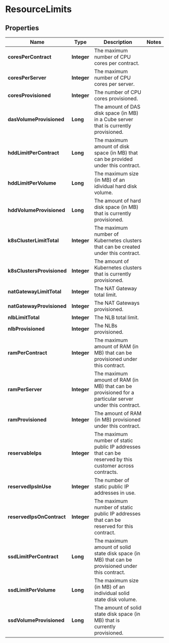 

# ResourceLimits

## Properties

| Name | Type | Description | Notes |
| ------------ | ------------- | ------------- | ------------- |
| **coresPerContract** | **Integer** | The maximum number of CPU cores per contract. |  |
| **coresPerServer** | **Integer** | The maximum number of CPU cores per server. |  |
| **coresProvisioned** | **Integer** | The number of CPU cores provisioned. |  |
| **dasVolumeProvisioned** | **Long** | The amount of DAS disk space (in MB) in a Cube server that is currently provisioned. |  |
| **hddLimitPerContract** | **Long** | The maximum amount of disk space (in MB) that can be provided under this contract. |  |
| **hddLimitPerVolume** | **Long** | The maximum size (in MB) of an idividual hard disk volume. |  |
| **hddVolumeProvisioned** | **Long** | The amount of hard disk space (in MB) that is currently provisioned. |  |
| **k8sClusterLimitTotal** | **Integer** | The maximum number of Kubernetes clusters that can be created under this contract. |  |
| **k8sClustersProvisioned** | **Integer** | The amount of Kubernetes clusters that is currently provisioned. |  |
| **natGatewayLimitTotal** | **Integer** | The NAT Gateway total limit. |  |
| **natGatewayProvisioned** | **Integer** | The NAT Gateways provisioned. |  |
| **nlbLimitTotal** | **Integer** | The NLB total limit. |  |
| **nlbProvisioned** | **Integer** | The NLBs provisioned. |  |
| **ramPerContract** | **Integer** | The maximum amount of RAM (in MB) that can be provisioned under this contract. |  |
| **ramPerServer** | **Integer** | The maximum amount of RAM (in MB) that can be provisioned for a particular server under this contract. |  |
| **ramProvisioned** | **Integer** | The amount of RAM (in MB) provisioned under this contract. |  |
| **reservableIps** | **Integer** | The maximum number of static public IP addresses that can be reserved by this customer across contracts. |  |
| **reservedIpsInUse** | **Integer** | The number of static public IP addresses in use. |  |
| **reservedIpsOnContract** | **Integer** | The maximum number of static public IP addresses that can be reserved for this contract. |  |
| **ssdLimitPerContract** | **Long** | The maximum amount of solid state disk space (in MB) that can be provisioned under this contract. |  |
| **ssdLimitPerVolume** | **Long** | The maximum size (in MB) of an individual solid state disk volume. |  |
| **ssdVolumeProvisioned** | **Long** | The amount of solid state disk space (in MB) that is currently provisioned. |  |


